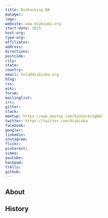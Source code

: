 ```yaml
---
title: Biohacking BA
manager: 
logo: 
website: www.diybioba.org
start-date: 2015
host-org: 
type-org: 
affiliates: 
address: 
directions: 
postcode: 
city: 
state: 
country: 
email: hola@diybioba.org
blog: 
rss: 
wiki: 
forum: 
mailinglist: 
irc: 
gitter: 
slack: 
meetup: https://www.meetup.com/biohackingBA/
twitter: https://twitter.com/diybioba
facebook: 
google+: 
linkedin: 
instagram: 
flickr: 
pinterest: 
vimeo: 
youtube: 
hackpad: 
trello: 
github: 
---
```


## About

## History
